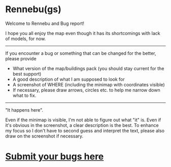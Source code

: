 # Rennebu(gs)
Welcome to Rennebu and Bug report!

I hope you all enjoy the map
even though it has its shortcomings with lack of models, for now.

----

If you encounter a bug or something that can be changed for the better, please provide
- What version of the map/buildings pack (you should stay current for the best support)
- A good description of what I am supposed to look for
- A screenshot of WHERE (including the minimap with coordinates visible)
- If necessary, please draw arrows, circles etc. to help me narrow down what to fix.

----

"It happens here".

Even if the minimap is visible, I'm not able to figure out what "it" is.
Even if it's obvious in the screenshot, a clear description is the best.
To enhance my focus so I don't have to second guess and interpret the text, please also draw on the screenshot if necessary.

# [Submit your bugs here](https://github.com/MapsOfNorway/rennebugs/issues)
